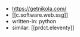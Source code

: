 
- https://getnikola.com/
- [[c.software.web.ssg]]
- written-in: python
- similar: [[prdct.eleventy]]